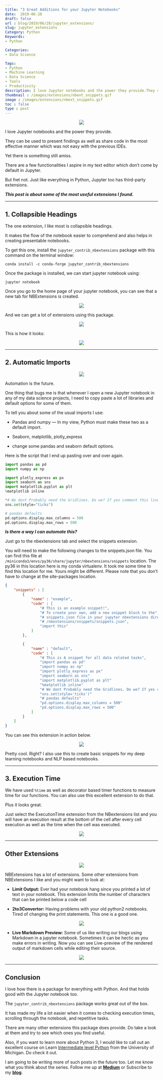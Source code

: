 ```yaml
---
title: "3 Great Additions for your Jupyter Notebooks"
date:  2019-06-28
draft: false
url : blog/2019/06/28/jupyter_extensions/
slug: jupyter_extensions
Category: Python
Keywords:
- Python

Categories:
- Data Science

Tags:
- Python
- Machine Learning
- Data Science
- Tools
- Productivity
description: I love Jupyter notebooks and the power they provide.They can be used to present findings as well as share code in the most effective manner which was not easy with the previous IDEs.Yet there is something still amiss.There are a few functionalities I aspire in my text editor which don’t come by default in Jupyter.But fret not. Just like everything in Python, Jupyter too has third-party extensions. This post is about some of the most useful extensions I found.
thumbnail : /images/extensions/nbext_snippets.gif
image : /images/extensions/nbext_snippets.gif
toc : false
type : post
---
```



<div style="margin-top: 9px; margin-bottom: 10px;">
<center><img src="/images/extensions/start.png""></center>
</div>

I love Jupyter notebooks and the power they provide.

They can be used to present findings as well as share code in the most effective manner which was not easy with the previous IDEs.

Yet there is something still amiss.

There are a few functionalities I aspire in my text editor which don’t come by default in Jupyter.

But fret not. Just like everything in Python, Jupyter too has third-party extensions.

***This post is about some of the most useful extensions I found.***

---

## 1. Collapsible Headings

The one extension, I like most is collapsible headings.

It makes the flow of the notebook easier to comprehend and also helps in creating presentable notebooks.

To get this one, install the `jupyter_contrib_nbextensions` package with this command on the terminal window:

    conda install -c conda-forge jupyter_contrib_nbextensions

Once the package is installed, we can start jupyter notebook using:

    jupyter notebook

Once you go to the home page of your jupyter notebook, you can see that a new tab for NBExtensions is created.

<div style="margin-top: 9px; margin-bottom: 10px;">
<center><img src="/images/extensions/jupyter.png""></center>
</div>

And we can get a lot of extensions using this package.

<div style="margin-top: 9px; margin-bottom: 10px;">
<center><img src="/images/extensions/nbext.png""></center>
</div>

This is how it looks:

<div style="margin-top: 9px; margin-bottom: 10px;">
<center><img src="/images/extensions/nbextension_collapsible.gif""></center>
</div>

---

## 2. Automatic Imports

<div style="margin-top: 9px; margin-bottom: 10px;">
<center><img src="/images/extensions/auto.jpeg""></center>
</div>

Automation is the future.

One thing that bugs me is that whenever I open a new Jupyter notebook in any of my data science projects, I need to copy paste a lot of libraries and default options for some of them.

To tell you about some of the usual imports I use:

* Pandas and numpy — In my view, Python must make these two as a default import.

* Seaborn, matplotlib, plotly_express

* change some pandas and seaborn default options.

Here is the script that I end up pasting over and over again.
```py
import pandas as pd
import numpy as np

import plotly_express as px
import seaborn as sns
import matplotlib.pyplot as plt
%matplotlib inline

*# We dont Probably need the Gridlines. Do we? If yes comment this line*
sns.set(style="ticks")

# pandas defaults
pd.options.display.max_columns = 500
pd.options.display.max_rows = 500
```
***Is there a way I can automate this?***

Just go to the nbextensions tab and select the snippets extension.

You will need to make the following changes to the snippets.json file. You can find this file at `/miniconda3/envs/py36/share/jupyter/nbextensions/snippets` location. The py36 in this location here is my conda virtualenv. It took me some time to find this location for me. Yours might be different. Please note that you don’t have to change at the site-packages location.

```json
{
    "snippets" : [
        {
            "name" : "example",
            "code" : [
                "# This is an example snippet!",
                "# To create your own, add a new snippet block to the",
                "# snippets.json file in your jupyter nbextensions directory:",
                "# /nbextensions/snippets/snippets.json",
                "import this"
            ]
        },

        {
            "name" : "default",
            "code" : [
                "# This is A snippet for all data related tasks",
                "import pandas as pd"
                "import numpy as np"
                "import plotly_express as px"
                "import seaborn as sns"
                "import matplotlib.pyplot as plt"
                "%matplotlib inline"
                "# We dont Probably need the Gridlines. Do we? If yes comment this line"
                "sns.set(style='ticks')"
                "# pandas defaults"
                "pd.options.display.max_columns = 500"
                "pd.options.display.max_rows = 500"
            ]
        }
    ]
}
```

You can see this extension in action below.

<div style="margin-top: 9px; margin-bottom: 10px;">
<center><img src="/images/extensions/nbext_snippets.gif""></center>
</div>

Pretty cool. Right? I also use this to create basic snippets for my deep learning notebooks and NLP based notebooks.

---

## 3. Execution Time

We have used `%time` as well as decorator based timer functions to measure time for our functions. You can also use this excellent extension to do that.

Plus it looks great.

Just select the ExecutionTime extension from the NBextensions list and you will have an execution result at the bottom of the cell after every cell execution as well as the time when the cell was executed.

<div style="margin-top: 9px; margin-bottom: 10px;">
<center><img src="/images/extensions/time.png""></center>
</div>

---

## Other Extensions

<div style="margin-top: 9px; margin-bottom: 10px;">
<center><img src="/images/extensions/others.jpeg""></center>
</div>

NBExtensions has a lot of extensions. Some other extensions from NBExtensions I like and you might want to look at:

* **Limit Output:** Ever had your notebook hang since you printed a lot of text in your notebook. This extension limits the number of characters that can be printed below a code cell

* **2to3Convertor:** Having problems with your old python2 notebooks. Tired of changing the print statements. This one is a good one.

<div style="margin-top: 9px; margin-bottom: 10px;">
<center><img src="/images/extensions/demo_2to3.gif""></center>
</div>

* **Live Markdown Preview:** Some of us like writing our blogs using Markdown in a jupyter notebook. Sometimes it can be hectic as you make errors in writing. Now you can see Live-preview of the rendered output of markdown cells while editing their source.

<div style="margin-top: 9px; margin-bottom: 10px;">
<center><img src="/images/extensions/markdownpreview.gif""></center>
</div>

---

## Conclusion

I love how there is a package for everything with Python. And that holds good with the Jupyter notebook too.

The `jupyter_contrib_nbextensions` package works great out of the box.

It has made my life a lot easier when it comes to checking execution times, scrolling through the notebook, and repetitive tasks.

There are many other extensions this package does provide. Do take a look at them and try to see which ones you find useful.

Also, if you want to learn more about Python 3, I would like to call out an excellent course on Learn [Intermediate level Python](https://bit.ly/2XshreA) from the University of Michigan. Do check it out.

I am going to be writing more of such posts in the future too. Let me know what you think about the series. Follow me up at [**Medium**](https://mlwhiz.medium.com/) or Subscribe to my [**blog**](https://mlwhiz.ck.page/a9b8bda70c).
